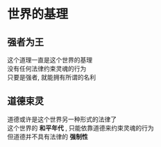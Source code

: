 # 世界的基理

## 强者为王  
这个道理一直是这个世界的基理  
没有任何法律约束灵魂的行为  
只要是强者, 就能拥有所谓的名利  

## 道德束灵
道德或许是这个世界另一种形式的法律了  
这个世界的 **和平年代** , 只能依靠道德来约束灵魂的行为  
但道德并不具有法律的 **强制性**  